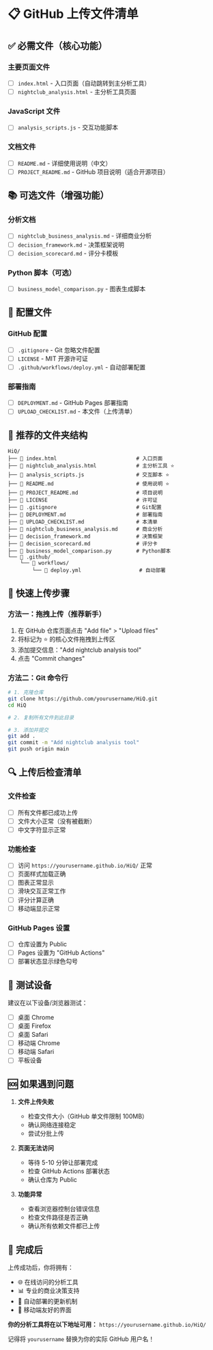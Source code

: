# 📋 GitHub 上传文件清单

## ✅ 必需文件（核心功能）

### 主要页面文件
- [ ] `index.html` - 入口页面（自动跳转到主分析工具）
- [ ] `nightclub_analysis.html` - 主分析工具页面

### JavaScript 文件
- [ ] `analysis_scripts.js` - 交互功能脚本

### 文档文件
- [ ] `README.md` - 详细使用说明（中文）
- [ ] `PROJECT_README.md` - GitHub 项目说明（适合开源项目）

## 📚 可选文件（增强功能）

### 分析文档
- [ ] `nightclub_business_analysis.md` - 详细商业分析
- [ ] `decision_framework.md` - 决策框架说明
- [ ] `decision_scorecard.md` - 评分卡模板

### Python 脚本（可选）
- [ ] `business_model_comparison.py` - 图表生成脚本

## 🔧 配置文件

### GitHub 配置
- [ ] `.gitignore` - Git 忽略文件配置
- [ ] `LICENSE` - MIT 开源许可证
- [ ] `.github/workflows/deploy.yml` - 自动部署配置

### 部署指南
- [ ] `DEPLOYMENT.md` - GitHub Pages 部署指南
- [ ] `UPLOAD_CHECKLIST.md` - 本文件（上传清单）

## 📁 推荐的文件夹结构

```
HiQ/
├── 📄 index.html                          # 入口页面
├── 📄 nightclub_analysis.html             # 主分析工具 ⭐
├── 📄 analysis_scripts.js                 # 交互脚本 ⭐
├── 📄 README.md                           # 使用说明 ⭐
├── 📄 PROJECT_README.md                   # 项目说明
├── 📄 LICENSE                             # 许可证
├── 📄 .gitignore                          # Git配置
├── 📄 DEPLOYMENT.md                       # 部署指南
├── 📄 UPLOAD_CHECKLIST.md                 # 本清单
├── 📄 nightclub_business_analysis.md      # 商业分析
├── 📄 decision_framework.md               # 决策框架
├── 📄 decision_scorecard.md               # 评分卡
├── 📄 business_model_comparison.py        # Python脚本
└── 📁 .github/
    └── 📁 workflows/
        └── 📄 deploy.yml                   # 自动部署
```

## 🚀 快速上传步骤

### 方法一：拖拽上传（推荐新手）
1. 在 GitHub 仓库页面点击 "Add file" > "Upload files"
2. 将标记为 ⭐ 的核心文件拖拽到上传区
3. 添加提交信息："Add nightclub analysis tool"
4. 点击 "Commit changes"

### 方法二：Git 命令行
```bash
# 1. 克隆仓库
git clone https://github.com/yourusername/HiQ.git
cd HiQ

# 2. 复制所有文件到此目录

# 3. 添加并提交
git add .
git commit -m "Add nightclub analysis tool"
git push origin main
```

## 🔍 上传后检查清单

### 文件检查
- [ ] 所有文件都已成功上传
- [ ] 文件大小正常（没有被截断）
- [ ] 中文字符显示正常

### 功能检查
- [ ] 访问 `https://yourusername.github.io/HiQ/` 正常
- [ ] 页面样式加载正确
- [ ] 图表正常显示
- [ ] 滑块交互正常工作
- [ ] 评分计算正确
- [ ] 移动端显示正常

### GitHub Pages 设置
- [ ] 仓库设置为 Public
- [ ] Pages 设置为 "GitHub Actions"
- [ ] 部署状态显示绿色勾号

## 📱 测试设备

建议在以下设备/浏览器测试：
- [ ] 桌面 Chrome
- [ ] 桌面 Firefox
- [ ] 桌面 Safari
- [ ] 移动端 Chrome
- [ ] 移动端 Safari
- [ ] 平板设备

## 🆘 如果遇到问题

1. **文件上传失败**
   - 检查文件大小（GitHub 单文件限制 100MB）
   - 确认网络连接稳定
   - 尝试分批上传

2. **页面无法访问**
   - 等待 5-10 分钟让部署完成
   - 检查 GitHub Actions 部署状态
   - 确认仓库为 Public

3. **功能异常**
   - 查看浏览器控制台错误信息
   - 检查文件路径是否正确
   - 确认所有依赖文件都已上传

## 🎉 完成后

上传成功后，你将拥有：
- 🌐 在线访问的分析工具
- 📊 专业的商业决策支持
- 🔄 自动部署的更新机制
- 📱 移动端友好的界面

**你的分析工具将在以下地址可用：**
`https://yourusername.github.io/HiQ/`

记得将 `yourusername` 替换为你的实际 GitHub 用户名！
